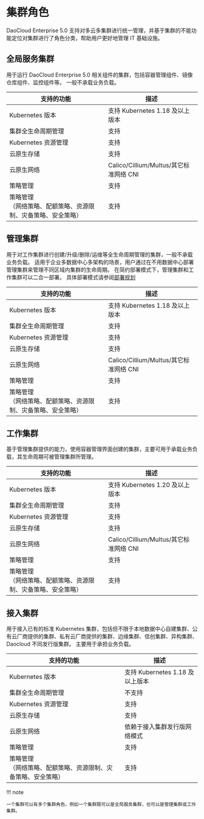 # 集群角色

DaoCloud Enterprise 5.0 支持对多云多集群进行统一管理，并基于集群的不能功能定位对集群进行了角色分类，帮助用户更好地管理 IT 基础设施。

## 全局服务集群

用于运行 DaoCloud Enterprise 5.0 相关组件的集群，包括容器管理组件、镜像仓库组件、监控组件等。
一般不承载业务负载。

| 支持的功能                                                         | 描述                                   |
| ------------------------------------------------------------------ | -------------------------------------- |
| Kubernetes 版本                                                    | 支持 Kubernetes 1.18 及以上版本        |
| 集群全生命周期管理                                                 | 支持                                   |
| Kubernetes 资源管理                                                | 支持                                   |
| 云原生存储                                                         | 支持                                   |
| 云原生网络                                                         | Calico/Cillium/Multus/其它标准网络 CNI |
| 策略管理                                                           | 支持                                   |
| 策略管理<br />（网络策略、配额策略、资源限制、灾备策略、安全策略） | 支持                                   |

## 管理集群

用于对工作集群进行创建/升级/删除/运维等全生命周期管理的集群，一般不承载业务负载。
适用于企业多数据中心多架构的场景，用户通过在不用数据中心部署管理集群来管理不同区域内集群的生命周期。
在简约部署模式下，管理集群和工作集群可以二合一部署。
具体部署模式请参阅[部署规划](../../../install/commercial/deploy-plan.md)

| 支持的功能                                                         | 描述                                   |
| ------------------------------------------------------------------ | -------------------------------------- |
| Kubernetes 版本                                                    | 支持 Kubernetes 1.18 及以上版本        |
| 集群全生命周期管理                                                 | 支持                                   |
| Kubernetes 资源管理                                                | 支持                                   |
| 云原生存储                                                         | 支持                                   |
| 云原生网络                                                         | Calico/Cillium/Multus/其它标准网络 CNI |
| 策略管理                                                           | 支持                                   |
| 策略管理<br />（网络策略、配额策略、资源限制、灾备策略、安全策略） | 支持                                   |

## 工作集群

基于管理集群提供的能力，使用容器管理界面创建的集群，主要可用于承载业务负载，其生命周期可被管理集群所管理。

| 支持的功能                                                         | 描述                                   |
| ------------------------------------------------------------------ | -------------------------------------- |
| Kubernetes 版本                                                    | 支持 Kubernetes 1.20 及以上版本        |
| 集群全生命周期管理                                                 | 支持                                   |
| Kubernetes 资源管理                                                | 支持                                   |
| 云原生存储                                                         | 支持                                   |
| 云原生网络                                                         | Calico/Cillium/Multus/其它标准网络 CNI |
| 策略管理                                                           | 支持                                   |
| 策略管理<br />（网络策略、配额策略、资源限制、灾备策略、安全策略） | 支持                                   |

## 接入集群

用于接入已有的标准 Kubernetes 集群，包括但不限于本地数据中心自建集群、公有云厂商提供的集群、私有云厂商提供的集群、边缘集群、信创集群、异构集群、Daocloud 不同发行版集群。
主要用于承担业务负载。

| 支持的功能                                                         | 描述                            |
| ------------------------------------------------------------------ | ------------------------------- |
| Kubernetes 版本                                                    | 支持 Kubernetes 1.18 及以上版本 |
| 集群全生命周期管理                                                 | 不支持                          |
| Kubernetes 资源管理                                                | 支持                            |
| 云原生存储                                                         | 支持                            |
| 云原生网络                                                         | 依赖于接入集群发行版网络模式    |
| 策略管理                                                           | 支持                            |
| 策略管理<br />（网络策略、配额策略、资源限制、灾备策略、安全策略） | 支持                            |

!!! note

    一个集群可以有多个集群角色，例如一个集群既可以是全局服务集群，也可以是管理集群或工作集群。
